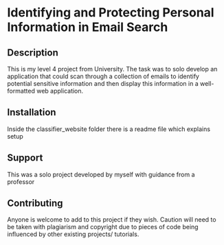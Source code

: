 # Identifying and Protecting Personal Information in Email Search

## Description
This is my level 4 project from University. The task was to solo develop an application that could scan through a collection of emails to identify potential sensitive information and then display this information in a well-formatted web application.

## Installation
Inside the classifier_website folder there is a readme file which explains setup

## Support
This was a solo project developed by myself with guidance from a professor 

## Contributing
Anyone is welcome to add to this project if they wish. Caution will need to be taken with plagiarism and copyright due to pieces of code being influenced by other existing projects/ tutorials.
